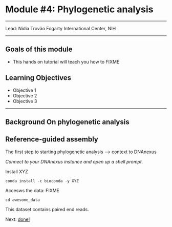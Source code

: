 
#  Module #4: Phylogenetic analysis

***
Lead: Nídia Trovão
Fogarty International Center, NIH
***

## Goals of this module
* This hands on tutorial will teach you how to FIXME

## Learning Objectives
* Objective 1
* Objective 2
* Objective 3

***

## Background On phylogenetic analysis

## Reference-guided assembly

The first step to starting phylogenetic analysis --> context to DNAnexus

*Connect to your DNAnexus instance and open up a shell prompt.*

Install XYZ
```
conda install -c bioconda -y XYZ
```

Accesws the data: FIXME
```
cd awesome_data

```
This dataset contains paired end reads. 

Next: [done!](done.rst)
